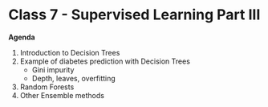 # Class 7 - Supervised Learning Part III

**Agenda**
1. Introduction to Decision Trees
2. Example of diabetes prediction with Decision Trees
    - Gini impurity
    - Depth, leaves, overfitting
3. Random Forests
4. Other Ensemble methods